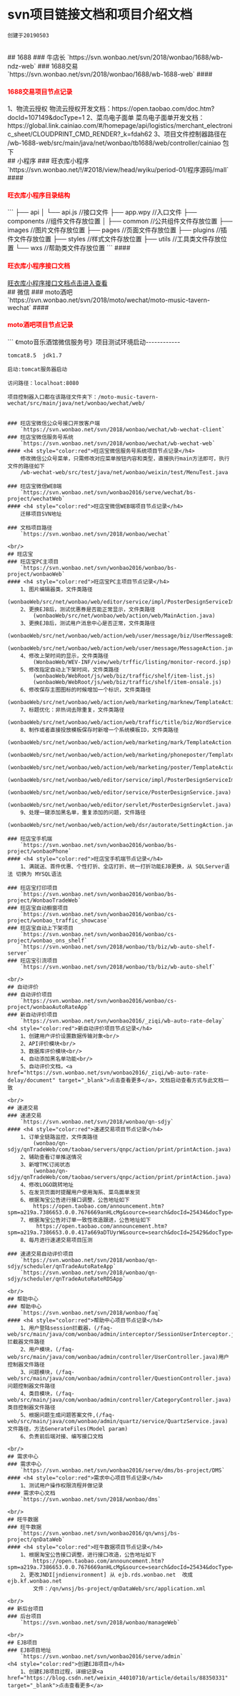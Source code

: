 # svn项目链接文档和项目介绍文档
	创建于20190503

<br/>
## 1688
### 牛店长
	`https://svn.wonbao.net/svn/2018/wonbao/1688/wb-ndz-web`
### 1688交易
	`https://svn.wonbao.net/svn/2018/wonbao/1688/wb-1688-web`
#### <h4 style="color:red">1688交易项目节点记录</h4>
	1、物流云授权
		物流云授权开发文档：https://open.taobao.com/doc.htm?docId=107149&docType=1
	2、菜鸟电子面单
		菜鸟电子面单开发文档：https://global.link.cainiao.com/#/homepage/api/logistics/merchant_electronic_sheet/CLOUDPRINT_CMD_RENDER?_k=fdah62
	3、项目文件控制器路径在 /wb-1688-web/src/main/java/net/wonbao/tb1688/web/controller/cainiao 包下

<br/>
## 小程序
### 旺衣库小程序
	`https://svn.wonbao.net/!/#2018/view/head/wyiku/period-01/程序源码/mall`
#### <h4 style="color:red">旺衣库小程序目录结构</h4>
```
	├── api
	│   └── api.js  //接口文件
	├── app.wpy		//入口文件
	├── components	//组件文件存放位置
	│   ├── common	//公共组件文件存放位置
	├── images		//图片文件存放位置
	├── pages		//页面文件存放位置
	├── plugins		//插件文件存放位置
	├── styles		//样式文件存放位置
	├── utils  		//工具类文件存放位置
	└── wxs			//帮助类文件存放位置
```
#### <h4 style="color:red">旺衣库小程序接口文档</h4>
<a href="https://docs.qq.com/sheet/Db01QSE9uYUJ0SEVm?opendocxfrom=admin&tab=jhqrco&coord=A1%24A1%240%240%240%240" target="_blank">旺衣库小程序接口文档点击进入查看</a>

<br/>
## 微信
###	moto酒吧	
	`https://svn.wonbao.net/svn/2018/moto/wechat/moto-music-tavern-wechat`
#### <h4 style="color:red">moto酒吧项目节点记录</h4>
```
	《moto音乐酒馆微信服务号》项目测试环境启动------------
	
	tomcat8.5  jdk1.7
	
	启动:tomcat服务器启动
	
	访问路径：localhoat:8080
	
	项目控制器入口都在该路径文件夹下：/moto-music-tavern-wechat/src/main/java/net/wonbao/wechat/web/
```

### 旺店宝微信公众号接口开放客户端
	`https://svn.wonbao.net/svn/2018/wonbao/wechat/wb-wechat-client`
###	旺店宝微信服务号系统
	`https://svn.wonbao.net/svn/2018/wonbao/wechat/wb-wechat-web`
#### <h4 style="color:red">旺店宝微信服务号系统项目节点记录</h4>
	修改微信公众号菜单，只需修改对应菜单按钮内容和类型，直接执行main方法即可，执行文件的路径如下
	/wb-wechat-web/src/test/java/net/wonbao/weixin/test/MenuTest.java

###	旺店宝微信WEB端
	`https://svn.wonbao.net/svn/wonbao2016/serve/wechat/bs-project/wechatWeb`
#### <h4 style="color:red">旺店宝微信WEB端项目节点记录</h4>
	迁移项目SVN地址

### 文档项目路径
	`https://svn.wonbao.net/svn/2018/wonbao/wechat`

<br/>
## 旺店宝
### 旺店宝PC主项目
	`https://svn.wonbao.net/svn/wonbao2016/wonbao/bs-project/wonbaoWeb`
#### <h4 style="color:red">旺店宝PC主项目节点记录</h4>
	1、图片编辑器类，文件类路径
		(wonbaoWeb/src/net/wonbao/web/editor/service/impl/PosterDesignServiceImpl.java)
	2、更换EJB后，测试优惠券是否能正常显示，文件类路径
		(wonbaoWeb/src/net/wonbao/web/action/web/MainAction.java)
	3、更换EJB后，测试用户消息中心是否正常，文件类路径
		(wonbaoWeb/src/net/wonbao/web/action/web/user/message/biz/UserMessageBiz.java)
		(wonbaoWeb/src/net/wonbao/web/action/web/user/message/MessageAction.java)
	4、修改上架时间的显示，文件类路径
		(WonbaoWeb/WEV-INF/view/web/trffic/listing/monitor-record.jsp)
	5、修改指定自动上下架时间，文件类路径
		(wonbaoWeb/WebRoot/js/web/biz/traffic/shelf/item-list.js)
		(wonbaoWeb/WebRoot/js/web/biz/traffic/shelf/item-onsale.js)
	6、修改保存主图图标的时候增加一个标识，文件类路径
		(wonbaoWeb/src/net/wonbao/web/action/web/marketing/marknew/TemplateAction.java)
	7、标题优化：非热词去除重复，文件类路径
		(wonbaoWeb/src/net/wonbao/web/action/web/traffic/title/biz/WordService.java)
	8、制作或者直接投放模板保存时新增一个系统模板ID，文件类路径
		(wonbaoWeb/src/net/wonbao/web/action/web/marketing/mark/TemplateAction.java)
		(wonbaoWeb/src/net/wonbao/web/action/web/marketing/phoneposter/TemplateAction.java)
		(wonbaoWeb/src/net/wonbao/web/action/web/marketing/poster/TemplateAction.java)
		(wonbaoWeb/src/net/wonbao/web/editor/service/impl/PosterDesignServiceImpl.java)
		(wonbaoWeb/src/net/wonbao/web/editor/service/PosterDesignService.java)
		(wonbaoWeb/src/net/wonbao/web/editor/servlet/PosterDesignServlet.java)
	9、处理一键添加黑名单，重复添加的问题，文件路径
		(wonbaoWeb/src/net/wonbao/web/action/web/dsr/autorate/SettingAction.java)

### 旺店宝手机端
	`https://svn.wonbao.net/svn/wonbao2016/wonbao/bs-project/wonbaoPhone`
#### <h4 style="color:red">旺店宝手机端节点记录</h4>
	1、满就送、首件优惠、个性打折、全店打折、统一打折功能EJB更换，从 SQLServer语法 切换为 MYSQL语法

### 旺店宝打印项目
	`https://svn.wonbao.net/svn/wonbao2016/wonbao/bs-project/WonbaoTradeWeb`
### 旺店宝自动橱窗项目
	`https://svn.wonbao.net/svn/wonbao2016/wonbao/cs-project/wonbao_traffic_showcase`
### 旺店宝自动上下架项目
	`https://svn.wonbao.net/svn/wonbao2016/wonbao/cs-project/wonbao_ons_shelf`
	`https://svn.wonbao.net/svn/2018/wonbao/tb/biz/wb-auto-shelf-server`
### 旺店宝引流项目
	`https://svn.wonbao.net/svn/2018/wonbao/tb/biz/wb-auto-shelf`

<br/>
## 自动评价
###	自动评价项目
	`https://svn.wonbao.net/svn/wonbao2016/wonbao/cs-project/wonbaoAutoRateApp`
### 新自动评价项目
	`https://svn.wonbao.net/svn/wonbao2016/_ziqi/wb-auto-rate-delay`
<h4 style="color:red">新自动评价项目节点记录</h4>
	1、创建用户评价设置数据传输对象<br/>
	2、API评价模块<br/>
	3、数据库评价模块<br/>
	4、自动添加黑名单功能<br/>
	5、自动评价文档，<a href="https://svn.wonbao.net/svn/wonbao2016/_ziqi/wb-auto-rate-delay/document" target="_blank">点击查看更多</a>，文档启动查看方式与此文档一致

<br/>
## 速递交易
###	速递交易
	`https://svn.wonbao.net/svn/2018/wonbao/qn-sdjy`
#### <h4 style="color:red">速递交易项目节点记录</h4>
	1、订单全链路监控，文件类路径
		(wonbao/qn-sdjy/qnTradeWeb/com/taobao/servers/qnpc/action/print/printAction.java)
	2、辅助查看订单推送情况
	3、新增TMC订阅状态
		(wonbao/qn-sdjy/qnTradeWeb/com/taobao/servers/qnpc/action/print/printAction.java)
	4、修改LOGO跳转地址
	5、在发货页面时提醒用户使用淘系、菜鸟面单发货
	6、根据淘宝公告进行接口调整，公告地址如下
		https://open.taobao.com/announcement.htm?spm=a219a.7386653.0.0.7676669anHLcMg&source=search&docId=25434&docType=12
	7、根据淘宝公告对订单一致性改造跟进，公告地址如下
		 https://open.taobao.com/announcement.htm?spm=a219a.7386653.0.0.417a669aDTUyrW&source=search&docId=25429&docType=12
	8、每月进行速递交易项目压测

### 速递交易自动评价项目
	`https://svn.wonbao.net/svn/2018/wonbao/qn-sdjy/scheduler/qnTradeAutoRateApp`
	`https://svn.wonbao.net/svn/2018/wonbao/qn-sdjy/scheduler/qnTradeAutoRateRDSApp`

<br/>
## 帮助中心
### 帮助中心
	`https://svn.wonbao.net/svn/2018/wonbao/faq`
#### <h4 style="color:red">帮助中心项目节点记录</h4>
	1、用户登陆session拦截器，(/faq-web/src/main/java/com/wonbao/admin/interceptor/SessionUserInterceptor.java)拦截器文件路径
	2、用户模块，(/faq-web/src/main/java/com/wonbao/admin/controller/UserController.java)用户控制器文件路径
	3、问题模块，(/faq-web/src/main/java/com/wonbao/admin/controller/QuestionController.java)问题控制器文件路径
	4、类目模块，(/faq-web/src/main/java/com/wonbao/admin/controller/CategoryController.java)类目控制器文件路径
	5、根据问题生成问题答案文件,(/faq-web/src/main/java/com/wonbao/admin/quartz/service/QuartzService.java)文件路径，方法GenerateFiles(Model param)
	6、负责前后端对接、编写接口文档
	
<br/>
## 需求中心
###	需求中心
	`https://svn.wonbao.net/svn/wonbao2016/serve/dms/bs-project/DMS`
#### <h4 style="color:red">需求中心项目节点记录</h4>
	1、测试用户操作权限流程并做记录
#### 需求中心文档
	`https://svn.wonbao.net/svn/2018/wonbao/dms`

<br/>
## 旺牛数据
### 旺牛数据
	`https://svn.wonbao.net/svn/wonbao2016/qn/wnsj/bs-project/qnDataWeb`
#### <h4 style="color:red">旺牛数据项目节点记录</h4>
	1、根据淘宝公告接口调整，进行接口改造，公告地址如下
		https://open.taobao.com/announcement.htm?spm=a219a.7386653.0.0.7676669anHLcMg&source=search&docId=25434&docType=12
	2、更改JNDI[jndienvironment] 从 ejb.rds.wonbao.net  改成    ejb.kf.wonbao.net
		文件：/qn/wnsj/bs-project/qnDataWeb/src/application.xml

<br/>
## 新后台项目
### 后台项目
	`https://svn.wonbao.net/svn/2018/wonbao/manageWeb`

<br/>
## EJB项目
### EJB项目地址
	`https://svn.wonbao.net/svn/wonbao2016/serve/admin`
<h4 style="color:red">创建EJB项目</h4>
	1、创建EJB项目过程，详细记录<a href="https://blog.csdn.net/weixin_44010710/article/details/88350331" target="_blank">点击查看更多</a>